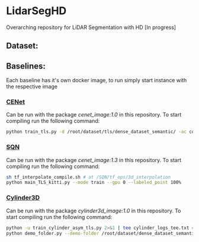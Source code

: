 # LidarSegHD
Overarching repository for LiDAR Segmentation with HD [In progress]

## Dataset:



## Baselines:

Each baseline has it's own docker image, to run simply start instance with the respective image

### [CENet](https://github.com/huixiancheng/CENet)
Can be run with the package _cenet_image:1.0_ in this repository. To start compiling run the following command:

```bash
python train_tls.py -d /root/dataset/tls/dense_dataset_semantic/ -ac config/arch/tls.yml -n res
```

### [SQN](https://github.com/QingyongHu/SQN)
Can be run with the package _cenet_image:1.3_ in this repository. To start compiling run the following command:

```bash
sh tf_interpolate_compile.sh # at /SQN/tf_ops/3d_interpolation
python main_TLS_kitti.py --mode train --gpu 0 --labeled_point 100%
```

### [Cylinder3D](https://github.com/xinge008/Cylinder3D)
Can be run with the package _cylinder3d_image:1.0_ in this repository. To start compiling run the following command:

```bash
python -u train_cylinder_asym_tls.py 2>&1 | tee cylinder_logs_tee.txt #training
python demo_folder.py --demo-folder /root/dataset/dense_dataset_semantic/sequences/01/velodyne/ --save-folder ./save --demo-label-folder /root/dataset/dense_dataset_semantic/sequences/01/labels/ # testing?
```
